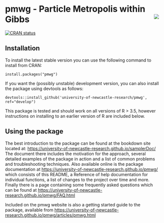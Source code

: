# pmwg - Particle Metropolis within Gibbs <img src="man/figures/hexlogo_small.png" align="right"/> #

<!-- badges: start -->
[![CRAN status](https://www.r-pkg.org/badges/version/pmwg)](https://CRAN.R-project.org/package=pmwg)
<!-- badges: end -->

## Installation

To install the latest stable version you can use the following command to install from CRAN:

`install.packages("pmwg")`

If you want the (possibly unstable) development version, you can also install the package using devtools as follows:

`devtools::install_github('university-of-newcastle-research/pmwg', ref="develop")`

This package is tested and should work on all versions of R > 3.5, however instructions on installing to an earlier version of R are included below.

## Using the package

The best introduction to the package can be found at the bookdown site located at: https://university-of-newcastle-research.github.io/samplerDoc/
The document there includes the motivation for the approach, several detailed examples of the package in action and a list of common problems and troubleshooting techniques.
Also available online is the package documentation at https://university-of-newcastle-research.github.io/pmwg/ which consists of this README, a Reference of help documentation for individual functions, a list of changes to the project over time and more.
Finally there is a page containing some frequently asked questions which can be found at https://university-of-newcastle-research.github.io/pmwg/FAQ.html

Included on the pmwg website is also a getting started guide to the package, available from https://university-of-newcastle-research.github.io/pmwg/articles/pmwg.html
